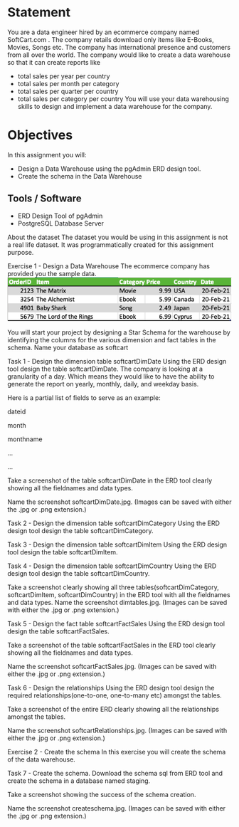# Statement
You are a data engineer hired by an ecommerce company named SoftCart.com . The company retails download only items like E-Books, Movies, Songs etc. The company has international presence and customers from all over the world. The company would like to create a data warehouse so that it can create reports like

- total sales per year per country
- total sales per month per category
- total sales per quarter per country
- total sales per category per country
You will use your data warehousing skills to design and implement a data warehouse for the company.

# Objectives
In this assignment you will:

- Design a Data Warehouse using the pgAdmin ERD design tool.
- Create the schema in the Data Warehouse

## Tools / Software
- ERD Design Tool of pgAdmin
- PostgreSQL Database Server

About the dataset
The dataset you would be using in this assignment is not a real life dataset. It was programmatically created for this assignment purpose.

Exercise 1 - Design a Data Warehouse
The ecommerce company has provided you the sample data.
![Sample Data](ecom-sample-data.png)


You will start your project by designing a Star Schema for the warehouse by identifying the columns for the various dimension and fact tables in the schema. Name your database as softcart

Task 1 - Design the dimension table softcartDimDate
Using the ERD design tool design the table softcartDimDate. The company is looking at a granularity of a day. Which means they would like to have the ability to generate the report on yearly, monthly, daily, and weekday basis.

Here is a partial list of fields to serve as an example:

dateid

month

monthname

…

…

Take a screenshot of the table softcartDimDate in the ERD tool clearly showing all the fieldnames and data types.

Name the screenshot softcartDimDate.jpg. (Images can be saved with either the .jpg or .png extension.)

Task 2 - Design the dimension table softcartDimCategory
Using the ERD design tool design the table softcartDimCategory.

Task 3 - Design the dimension table softcartDimItem
Using the ERD design tool design the table softcartDimItem.

Task 4 - Design the dimension table softcartDimCountry
Using the ERD design tool design the table softcartDimCountry.

Take a screenshot clearly showing all three tables(softcartDimCategory, softcartDimItem, softcartDimCountry) in the ERD tool with all the fieldnames and data types. Name the screenshot dimtables.jpg. (Images can be saved with either the .jpg or .png extension.)

Task 5 - Design the fact table softcartFactSales
Using the ERD design tool design the table softcartFactSales.

Take a screenshot of the table softcartFactSales in the ERD tool clearly showing all the fieldnames and data types.

Name the screenshot softcartFactSales.jpg. (Images can be saved with either the .jpg or .png extension.)

Task 6 - Design the relationships
Using the ERD design tool design the required relationships(one-to-one, one-to-many etc) amongst the tables.

Take a screenshot of the entire ERD clearly showing all the relationships amongst the tables.

Name the screenshot softcartRelationships.jpg. (Images can be saved with either the .jpg or .png extension.)

Exercise 2 - Create the schema
In this exercise you will create the schema of the data warehouse.

Task 7 - Create the schema.
Download the schema sql from ERD tool and create the schema in a database named staging.

Take a screenshot showing the success of the schema creation.

Name the screenshot createschema.jpg. (Images can be saved with either the .jpg or .png extension.)